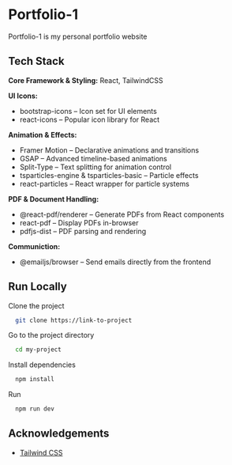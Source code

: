 
# Portfolio-1

Portfolio-1 is my personal portfolio website 


## Tech Stack

**Core Framework & Styling:** React, TailwindCSS

**UI Icons:** 
- bootstrap-icons – Icon set for UI elements
- react-icons – Popular icon library for React

**Animation & Effects:** 
- Framer Motion – Declarative animations and transitions
- GSAP – Advanced timeline-based animations
- Split-Type – Text splitting for animation control
- tsparticles-engine & tsparticles-basic – Particle effects
- react-particles – React wrapper for particle systems

**PDF & Document Handling:** 
- @react-pdf/renderer – Generate PDFs from React components
- react-pdf – Display PDFs in-browser
- pdfjs-dist – PDF parsing and rendering

**Communiction:**
- @emailjs/browser – Send emails directly from the frontend




## Run Locally

Clone the project

```bash
  git clone https://link-to-project
```

Go to the project directory

```bash
  cd my-project
```

Install dependencies

```bash
  npm install
```
Run 

```bash
  npm run dev
```





## Acknowledgements


 - [Tailwind CSS](https://tailwindcss.com/)

